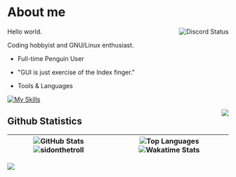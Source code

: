 # About me

<a href="https://discord.com/users/728604179186188368">
  <img align="right" src="https://lanyard.cnrad.dev/api/728604179186188368?idleMessage=Probably%20doing%20homework%20or%20coding." alt="Discord Status">
</a>

Hello world.

Coding hobbyist and GNU/Linux enthusiast.

- Full-time Penguin User

- "GUI is just exercise of the Index finger."

- Tools & Languages 

[![My Skills](https://skillicons.dev/icons?i=docker,mysql,linux,bash,neovim,git,py,md,&theme=dark)](https://skillicons.dev)

<img align='right' src="https://wakatime.com/badge/user/f541b965-608f-40b0-b814-f52e9138cf82.svg?style=flat">

## Github Statistics

| ![GitHub Stats](https://readme-card-gamma.vercel.app/api/?username=sidonthetroll&theme=aura&show_icons=true&rank_icon=percentile&hide_border=false) ![sidonthetroll](https://github-readme-streak-stats-mgna.vercel.app?user=SidonTheTroll&theme=aura) | ![Top Languages](https://readme-card-gamma.vercel.app/api/top-langs/?username=sidonthetroll&theme=aura&hide_border=false&layout=compact) ![Wakatime Stats](https://readme-card-gamma.vercel.app/api/wakatime?username=sidonthetroll&theme=aura&hide_border=false&layout=compact) |
| - | - |

<img src = 'https://wakatime.com/share/@sidonthetroll/83a74bc7-5c61-4e5d-a8ac-f1360d8c538d.svg'>
